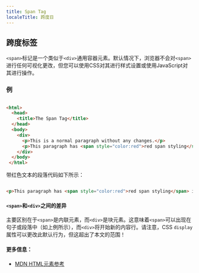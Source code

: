 ```yaml
---
title: Span Tag
localeTitle: 跨度日
---
```

## 跨度标签

`<span>`标记是一个类似于`<div>`通用容器元素。默认情况下，浏览器不会对`<span>`进行任何可视化更改，但您可以使用CSS对其进行样式设置或使用JavaScript对其进行操作。

### 例

```html

<html> 
  <head> 
    <title>The Span Tag</title> 
  </head> 
  <body> 
    <div> 
      <p>This is a normal paragraph without any changes.</p> 
      <p>This paragraph has <span style="color:red">red span styling</span> inside it without affecting the rest of the document.</p> 
    </div> 
  </body> 
 </html> 
```

带红色文本的段落代码如下所示：

```html

<p>This paragraph has <span style="color:red">red span styling</span> inside it without affecting the rest of the document.</p> 
```

#### `<span>`和`<div>`之间的差异

主要区别在于`<span>`是内联元素，而`<div>`是块元素。这意味着`<span>`可以出现在句子或段落中（如上例所示），而`<div>`将开始新的内容行。请注意，CSS `display`属性可以更改此默认行为，但这超出了本文的范围！

#### 更多信息：

*   [MDN HTML元素参考](https://developer.mozilla.org/en-US/docs/Web/HTML/Element/span)